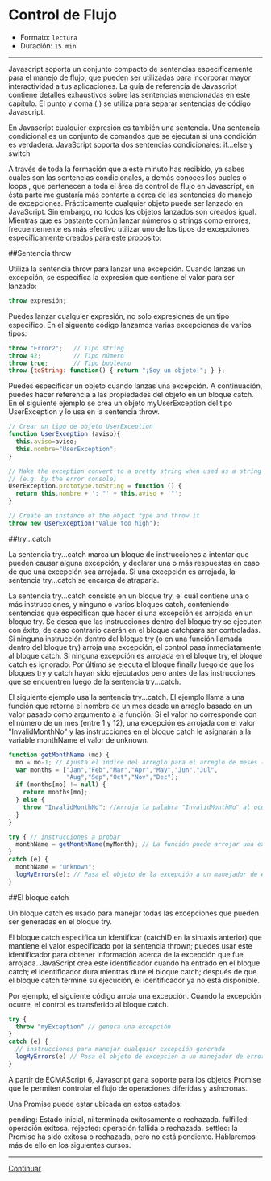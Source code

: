 # Control de Flujo

* Formato: `lectura`
* Duración: `15 min`

***


Javascript soporta un conjunto compacto de sentencias específicamente para el manejo de flujo, que pueden ser utilizadas para incorporar mayor interactividad a tus aplicaciones.
La guía de referencia de Javascript contiene detalles exhaustivos sobre las sentencias mencionadas en este capítulo. El punto y coma (;) se utiliza para separar sentencias de código Javascript.

En Javascript cualquier expresión es también una sentencia.
Una sentencia condicional es un conjunto de comandos que se ejecutan si una condición es verdadera. JavaScript soporta dos sentencias condicionales: if...else y switch

A través de toda la formación que a este minuto has recibido, ya sabes cuáles son las sentencias condicionales, a demás conoces los bucles o loops , que pertenecen a toda el área de control de flujo en Javascript, en ésta parte me gustaría más contarte a cerca de las sentencias de manejo de excepciones.
Prácticamente cualquier objeto puede ser lanzado en JavaScript. Sin embargo, no todos los objetos lanzados son creados igual. Mientras que es bastante común lanzar números o strings como errores, frecuentemente es más efectivo utilizar uno de los tipos de excepciones específicamente creados para este proposito:

##Sentencia throw

Utiliza la sentencia throw  para lanzar una excepción. Cuando lanzas un excepción, se especifica la expresión que contiene el valor para ser lanzado:

```javascript
throw expresión;
```

Puedes lanzar cualquier expresión, no solo expresiones de un tipo especifico. En el siguente código lanzamos varias excepciones de varios tipos:

```javascript
throw "Error2";   // Tipo string
throw 42;         // Tipo número
throw true;       // Tipo booleano
throw {toString: function() { return "¡Soy un objeto!"; } };
```

Puedes especificar un objeto cuando lanzas una excepción. A continuación, puedes hacer referencia a las propiedades del objeto en un bloque catch. En el siguiente ejemplo se crea un objeto myUserException del tipo UserException y lo usa en la sentencia throw.

```javascript
// Crear un tipo de objeto UserException
function UserException (aviso){
  this.aviso=aviso;
  this.nombre="UserException";
}

// Make the exception convert to a pretty string when used as a string
// (e.g. by the error console)
UserException.prototype.toString = function () {
  return this.nombre + ': "' + this.aviso + '"';
}

// Create an instance of the object type and throw it
throw new UserException("Value too high");
```


##try...catch

La sentencia try...catch marca un bloque de instrucciones a intentar que pueden causar alguna excepción, y declarar una o más respuestas en caso de que una excepción sea arrojada. Si una excepción es arrojada, la sentencia try...catch se encarga de atraparla.

La sentencia try...catch consiste en un bloque try, el cuál contiene una o más instrucciones, y ninguno o varios bloques catch, conteniendo sentencias que especifican que hacer si una excepción es arrojada en un bloque try. Se desea que las instrucciones dentro del bloque try se ejecuten con éxito, de caso contrario caerán en el bloque catchpara ser controladas. Si ninguna instrucción dentro del bloque try (o en una función llamada dentro del bloque try) arroja una excepción, el control pasa inmediatamente al bloque catch. Si ninguna excepción es arrojada en el bloque try, el bloque catch es ignorado. Por último se ejecuta el bloque finally luego de que los bloques try y catch hayan sido ejecutados pero antes de las instrucciones que se encuentren luego de la sentencia try...catch.

El siguiente ejemplo usa la sentencia try...catch. El ejemplo llama a una función que retorna el nombre de un mes desde un arreglo basado en un valor pasado como argumento a la función. Si el valor no corresponde con el número de un mes (entre 1 y 12), una excepción es arrojada con el valor "InvalidMonthNo" y las instrucciones en el bloque catch le asignarán a la variable monthName el valor de unknown.


```javascript
function getMonthName (mo) {
  mo = mo-1; // Ajusta el indice del arreglo para el arreglo de meses (1=Jan, 12=Dec)
  var months = ["Jan","Feb","Mar","Apr","May","Jun","Jul",
                "Aug","Sep","Oct","Nov","Dec"];
  if (months[mo] != null) {
    return months[mo];
  } else {
    throw "InvalidMonthNo"; //Arroja la palabra "InvalidMonthNo" al ocurrir una excepción
  }
}

try { // instrucciones a probar
  monthName = getMonthName(myMonth); // La función puede arrojar una excepción
}
catch (e) {
  monthName = "unknown";
  logMyErrors(e); // Pasa el objeto de la excepción a un manejador de errores
}
```

##El bloque catch

Un bloque catch es usado para manejar todas las excepciones que pueden ser generadas en el bloque try.


El bloque catch especifica un identificar (catchID en la sintaxis anterior) que mantiene el valor especificado por la sentencia thrown; puedes usar este identificador para obtener información acerca de la excepción que fue arrojada. JavaScript crea este identificador cuando ha entrado en el bloque catch; el identificador dura mientras dure el bloque catch; después de que el bloque catch termine su ejecución, el identificador ya no está disponible.

Por ejemplo, el siguiente código arroja una excepción. Cuando la excepción ocurre, el control es transferido al bloque catch.

```javascript
try {
  throw "myException" // genera una excepción
}
catch (e) {
  // instrucciones para manejar cualquier excepción generada
  logMyErrors(e) // Pasa el objeto de excepción a un manejador de errores
}
```

A partir de ECMAScript 6, Javascript gana soporte para los objetos Promise que le permiten controlar el flujo de operaciones diferidas y asíncronas.

Una Promise puede estar ubicada en estos estados:

pending: Estado inicial, ni terminada exitosamente o rechazada.
fulfilled: operación exitosa.
rejected: operación fallida o rechazada.
settled: la Promise ha sido exitosa o rechazada, pero no está pendiente.
Hablaremos más de ello en los siguientes cursos.


***

[Continuar](02-built-in-objects.md)
